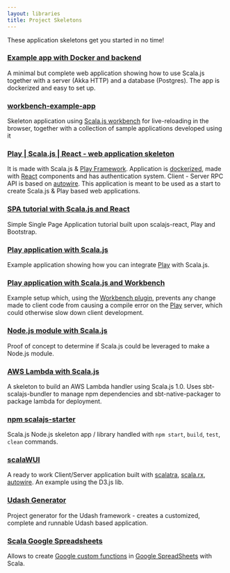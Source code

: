 ```yaml
---
layout: libraries
title: Project Skeletons
---
```


These application skeletons get you started in no time!


### [Example app with Docker and backend](https://gitlab.com/bullbytes/scala-js-example)
A minimal but complete web application showing how to use Scala.js together with a server (Akka HTTP) and a database (Postgres). The app is dockerized and easy to set up.

### [workbench-example-app](https://github.com/lihaoyi/workbench-example-app)
Skeleton application using [Scala.js workbench](https://github.com/lihaoyi/scala-js-workbench) for live-reloading in the
browser, together with a collection of sample applications developed using it

### [Play | Scala.js | React - web application skeleton](https://github.com/Filemon279/play-scalajs-universal)
It is made with Scala.js & [Play Framework](https://www.playframework.com/). Application is [dockerized](https://www.docker.com/), made with [React](https://github.com/japgolly/scalajs-react) components and has authentication system. Client - Server RPC API is based on [autowire](https://github.com/lihaoyi/autowire). This application is meant to be used as a start to create Scala.js & Play based web applications.

### [SPA tutorial with Scala.js and React](https://github.com/ochrons/scalajs-spa-tutorial)
Simple Single Page Application tutorial built upon scalajs-react, Play and Bootstrap.

### [Play application with Scala.js](https://github.com/vmunier/play-with-scalajs-example)
Example application showing how you can integrate [Play](https://www.playframework.com/) with Scala.js.

### [Play application with Scala.js and Workbench](https://github.com/aholland/play-scalajs-workbench-example)
Example setup which, using the [Workbench plugin](https://github.com/lihaoyi/workbench), prevents any change made to client code from causing a compile error on the [Play](https://www.playframework.com/) server, which could otherwise slow down client development. 

### [Node.js module with Scala.js](https://github.com/rockymadden/scala-node-example)
Proof of concept to determine if Scala.js could be leveraged to make a Node.js module.

### [AWS Lambda with Scala.js](https://github.com/bgahagan/scalajs-lambda.g8)
A skeleton to build an AWS Lambda handler using Scala.js 1.0. Uses sbt-scalajs-bundler to manage npm dependencies and sbt-native-packager to package lambda for deployment.

### [npm scalajs-starter](https://github.com/konradst/scalajs-starter)
Scala.js Node.js skeleton app / library handled with ```npm start```, ```build```, ```test```, ```clean``` commands.

### [scalaWUI](https://github.com/mathieuleclaire/scalaWUI)
A ready to work Client/Server application built with [scalatra](http://scalatra.org/),
[scala.rx](https://github.com/lihaoyi/scala.rx), [autowire](https://github.com/lihaoyi/autowire). An example using the
D3.js lib.

### [Udash Generator](http://guide.udash.io/#/bootstrapping/generators)
Project generator for the Udash framework - creates a customized, complete and runnable Udash based application.

### [Scala Google Spreadsheets](https://github.com/sherpal/Scala-Google-Spreadsheets)
Allows to create [Google custom functions](https://developers.google.com/apps-script/guides/sheets/functions) in [Google SpreadSheets](https://www.google.com/intl/en_UK/sheets/about/) with Scala.
